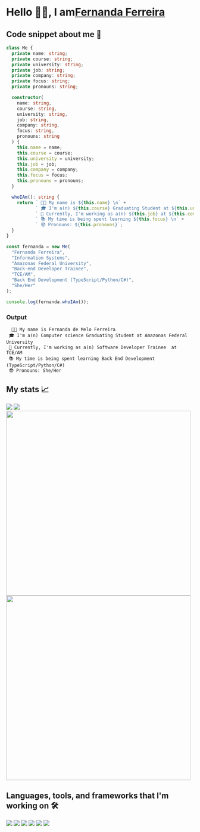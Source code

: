 # Hello  👋🏼, I am[Fernanda Ferreira](https://www.linkedin.com/in/fernandaferreira/)

## Code snippet about me 🤗
```typescript
class Me {
  private name: string;
  private course: string;
  private university: string;
  private job: string;
  private company: string;
  private focus: string;
  private pronouns: string;

  constructor(
    name: string,
    course: string,
    university: string,
    job: string,
    company: string,
    focus: string,
    pronouns: string
  ) {
    this.name = name;
    this.course = course;
    this.university = university;
    this.job = job;
    this.company = company;
    this.focus = focus;
    this.pronouns = pronouns;
  }

  whoIAm(): string {
    return ` 👩‍💻 My name is ${this.name} \n` +
           ` 🎓 I'm a(n) ${this.course} Graduating Student at ${this.university} \n` +
           ` 💼 Currently, I'm working as a(n) ${this.job} at ${this.company} \n` +
           ` 📚 My time is being spent learning ${this.focus} \n` +
           ` 😎 Pronouns: ${this.pronouns}`;
  }
}

const fernanda = new Me(
  "Fernanda Ferreira",
  "Information Systems",
  "Amazonas Federal University",
  "Back-end Developer Trainee",
  "TCE/AM",
  "Back End Development (TypeScript/Python/C#)",
  "She/Her"
);

console.log(fernanda.whoIAm());

```
### Output
```
  👩‍💻 My name is Fernanda de Melo Ferreira 
 🎓 I'm a(n) Computer science Graduating Student at Amazonas Federal University 
 💼 Currently, I'm working as a(n) Software Developer Trainee  at TCE/AM 
 📚 My time is being spent learning Back End Development (TypeScript/Python/C#) 
 😎 Pronouns: She/Her

```
## My stats 📈
<div align=left>
   <a href="https://wakatime.com/@fernandacodes"><img src="https://github-readme-stats.vercel.app/api/wakatime?username=fernandacodes&theme=dracula&background_color=272A36&hide_border=true"/></a>
  <a href="https://github.com/fernandacodes"><img src="http://github-readme-streak-stats.herokuapp.com?user=fernandacodes&theme=dracula&hide_border=true"/></a>
  <a href="https://github.com/fernandacodes"><img width="495em" src="https://github-readme-stats.vercel.app/api?username=fernandacodes&show_icons=true&theme=dracula&include_all_commits=true&count_private=false&hide_border=true"/></a>
  <a href="https://github.com/fernandacodes"><img width="495em" src="https://github-readme-stats.vercel.app/api/top-langs/?username=fernandacodes&layout=compact&langs_count=7&theme=dracula&hide_border=true" /></a>
</div>

## Languages, tools, and frameworks that I'm working on 🛠
 <div style="display: inline_block">
  <a href="https://www.javascript.com/"><img src="https://img.shields.io/badge/JavaScript-F7DF1E?style=for-the-badge&logo=javascript&logoColor=black"></a>
  <a href="https://www.typescriptlang.org/"><img src="https://img.shields.io/badge/TypeScript-3178C6?style=for-the-badge&logo=typescript&logoColor=white"></a>
  <a href="https://www.python.org/"><img src="https://img.shields.io/badge/Python-3776AB?style=for-the-badge&logo=python&logoColor=white"></a>
  <a href="https://www.docker.com/"><img src="https://img.shields.io/badge/Docker-2496ED?style=for-the-badge&logo=docker&logoColor=white"></a>
  <a href="https://powerbi.microsoft.com/"><img src="https://img.shields.io/badge/Power%20BI-F2C811?style=for-the-badge&logo=power-bi&logoColor=black"></a>
  <a href="https://git-scm.com/"><img src="https://img.shields.io/badge/Git-F05032?style=for-the-badge&logo=git&logoColor=white"></a>
 </div>

